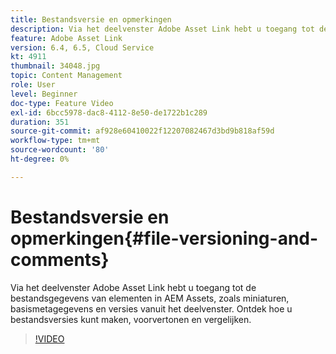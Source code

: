 ```yaml
---
title: Bestandsversie en opmerkingen
description: Via het deelvenster Adobe Asset Link hebt u toegang tot de bestandsgegevens van elementen in AEM Assets, zoals miniaturen, basismetagegevens en versies vanuit het deelvenster. Ontdek hoe u bestandsversies kunt maken, voorvertonen en vergelijken.
feature: Adobe Asset Link
version: 6.4, 6.5, Cloud Service
kt: 4911
thumbnail: 34048.jpg
topic: Content Management
role: User
level: Beginner
doc-type: Feature Video
exl-id: 6bcc5978-dac8-4112-8e50-de1722b1c289
duration: 351
source-git-commit: af928e60410022f12207082467d3bd9b818af59d
workflow-type: tm+mt
source-wordcount: '80'
ht-degree: 0%

---
```


# Bestandsversie en opmerkingen{#file-versioning-and-comments}

Via het deelvenster Adobe Asset Link hebt u toegang tot de bestandsgegevens van elementen in AEM Assets, zoals miniaturen, basismetagegevens en versies vanuit het deelvenster. Ontdek hoe u bestandsversies kunt maken, voorvertonen en vergelijken.

>[!VIDEO](https://video.tv.adobe.com/v/34048?quality=12&learn=on)
